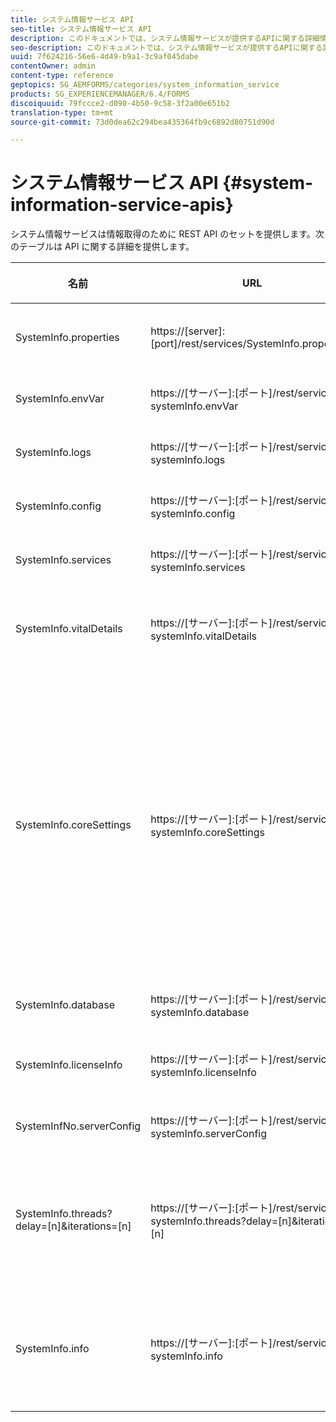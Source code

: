 ```yaml
---
title: システム情報サービス API
seo-title: システム情報サービス API
description: このドキュメントでは、システム情報サービスが提供するAPIに関する詳細情報を提供します。
seo-description: このドキュメントでは、システム情報サービスが提供するAPIに関する詳細情報を提供します。
uuid: 7f624216-56e6-4d49-b9a1-3c9af045dabe
contentOwner: admin
content-type: reference
geptopics: SG_AEMFORMS/categories/system_information_service
products: SG_EXPERIENCEMANAGER/6.4/FORMS
discoiquuid: 79fccce2-d090-4b50-9c58-3f2a00e651b2
translation-type: tm+mt
source-git-commit: 73d0dea62c294bea435364fb9c6892d80751d90d

---
```



# システム情報サービス API {#system-information-service-apis}

システム情報サービスは情報取得のために REST API のセットを提供します。次のテーブルは API に関する詳細を提供します。

<table>
 <thead>
  <tr>
   <th><p>名前</p></th> 
   <th><p>URL</p></th> 
   <th><p>説明</p></th> 
  </tr> 
 </thead> 
 <tbody>
  <tr>
   <td><p>SystemInfo.properties</p></td> 
   <td><p>https://[server]:[port]/rest/services/SystemInfo.properties`</p></td> 
   <td><p>この API は <a href="https://docs.oracle.com/javase/6/docs/api/java/lang/System.html#getProperties()">system.getProperties</a> Java API のラッパーです。それは現在の作業環境の設定を取得します。 </p></td> 
  </tr> 
  <tr>
   <td><p>SystemInfo.envVar</p></td> 
   <td><p>https://[サーバー]:[ポート]/rest/services/ systemInfo.envVar</p></td> 
   <td><p>ホストのオペレーティングシステムにおけるすべての環境変数を取得します。 </p></td> 
  </tr> 
  <tr>
   <td><p>SystemInfo.logs</p></td> 
   <td><p>https://[サーバー]:[ポート]/rest/services/ systemInfo.logs</p></td> 
   <td><p>アプリケーションのサーバーログを含む zip ファイルをダウンロードします。 </p></td> 
  </tr> 
  <tr>
   <td><p>SystemInfo.config</p></td> 
   <td><p>https://[サーバー]:[ポート]/rest/services/ systemInfo.config</p></td> 
   <td><p>config.xml ファイルのすべてのコンテンツを取得します。 </p></td> 
  </tr> 
  <tr>
   <td><p>SystemInfo.services</p></td> 
   <td><p>https://[サーバー]:[ポート]/rest/services/ systemInfo.services</p></td> 
   <td><p>AEM Forms サービスのステータスと設定パラメーターを取得します。</p></td> 
  </tr> 
  <tr>
   <td><p>SystemInfo.vitalDetails</p></td> 
   <td><p>https://[サーバー]:[ポート]/rest/services/ systemInfo.vitalDetails</p></td> 
   <td><p>サーバー稼働時間、JVM 引数、システムメモリ、ヒープサイズ、オペレーティングシステム名、アクティブなスレッド数、およびスレッド数を取得します。 </p></td> 
  </tr> 
  <tr>
   <td><p>SystemInfo.coreSettings</p></td> 
   <td><p>https://[サーバー]:[ポート]/rest/services/ systemInfo.coreSettings</p></td> 
   <td><p>次のプロパティの値を取得します。</p>
    <ul>
     <li><p>AdobeTempDir</p></li>
     <li><p>AdobeServerFontDir</p></li>
     <li><p>CustomerFontDir</p></li>
     <li><p>GlobalDocumentStorageRootDir</p></li>
     <li><p>DefaultDocumentMaxInlineSize</p></li>
     <li><p>DefaultDocumentDisposalTimeout</p></li>
     <li><p>EnableDocumentDBStorage</p></li>
     <li><p>GlobalDocumentStorageUseNetworkShare</p></li>
     <li><p>EnableFIPS</p></li>
     <li><p>EnableWSDL</p></li>
     <li><p>DataServicesConfigFile </p></li>
     <li><p>EnableRDS</p></li>
    </ul><p></p></td> 
  </tr> 
  <tr>
   <td><p>SystemInfo.database</p></td> 
   <td><p>https://[サーバー]:[ポート]/rest/services/ systemInfo.database</p></td> 
   <td><p>データベースに関する詳細を取得します。</p></td> 
  </tr> 
  <tr>
   <td><p>SystemInfo.licenseInfo</p></td> 
   <td><p>https://[サーバー]:[ポート]/rest/services/ systemInfo.licenseInfo</p></td> 
   <td><p>インストールされている AEM Forms コンポーネントのバージョンとライセンス情報を取得します。 </p></td> 
  </tr> 
  <tr>
   <td><p>SystemInfNo.serverConfig</p></td> 
   <td><p>https://[サーバー]:[ポート]/rest/services/ systemInfo.serverConfig</p></td> 
   <td><p>ホストのアプリケーションサーバーの設定ファイルをダウンロードします。 </p></td> 
  </tr> 
  <tr>
   <td><p>SystemInfo.threads?delay=[n]&amp;iterations=[n]</p></td> 
   <td><p>https://[サーバー]:[ポート]/rest/services/ systemInfo.threads?delay=[n]&amp;iterations=[n]</p></td> 
   <td><p>アクティブなスレッドの数とスタックトレースを取得します。次のパラメーターを受け取ります。</p>
    <ul>
     <li><p>iterations= [n]: 繰り返し回数を指定します。n を数字と置き換えます。 </p></li>
     <li><p>Delay= [n]: 次の回数を始める前に待機するミリ秒の数値を指定します。 </p></li>
    </ul><p></p></td> 
  </tr> 
  <tr>
   <td><p>SystemInfo.info</p></td> 
   <td><p>https://[サーバー]:[ポート]/rest/services/ systemInfo.info</p></td> 
   <td><p>この API はすべてのシステム情報サービス API のラッパーです。内部的に、それはすべてのシステム情報 API を実行し、情報を zip 形式でダウンロードします。 </p><p><i><strong>注意</strong>：SystemInfo.info はアクティブなスレッドの数とスタックトレースを提供しません。 </i></p></td> 
  </tr> 
 </tbody> 
</table>

